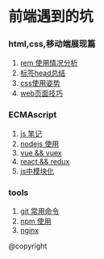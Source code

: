 # 前端遇到的坑
### html,css,移动端展现篇 ###

1.  [rem 使用情况分析](../../issues/2)
2.  [标签head总结](../../issues/4)
3.  [css使用姿势](../../issiues/3)
4.  [web页面技巧](../../issiue/5)

### ECMAscript 

1. [js 笔记](../../issues/6)
2. [nodejs 使用]()
3. [vue && vuex]()
4. [react && redux]()
5. [js中模块化]()

### 


### tools

1. [git 常用命令]()
2. [npm 使用]()
3. [nginx]()


@copyright









